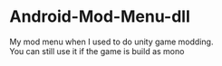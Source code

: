 # Android-Mod-Menu-dll
My mod menu when I used to do unity game modding. <br/>
You can still use it if the game is build as mono
